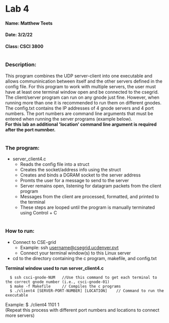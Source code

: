 # Lab 4
#### Name: Matthew Teets
#### Date: 3/2/22
#### Class: CSCI 3800

#

### **Description:**
This program combines the UDP server-client into one executable and allows communinication between itself and the other servers defined in the config file. 
For this program to work with multiple servers, the user must have at least one terminal window open and be connected to the csegrid. The client/server program can run on any gnode just fine. However, when running more than one it is recommended to run them on different gnodes. The config.txt contains the IP addresses of 4 gnode servers and 4 port numbers. The port numbers are command line arguments that must be entered when running the server programs (example below).         
**For this lab an additional 'location' command line argument is required after the port numnber.**

#

### **The program:**
- server_client4.c
  - Reads the config file into a struct
  - Creates the socket/address info using the struct
  - Creates and binds a DGRAM socket to the server address
  - Promts the user for a message to send to the server
  - Server remains open, listening for datagram packets from the client program
  - Messages from the client are processed, formatted, and printed to the terminal
  - These steps are looped until the program is manually terminated using Control + C

#

### **How to run:**
- Connect to CSE-grid
  - Example: ssh username@csegrid.ucdenver.pvt
  - Connect your terminal window(s) to this Linux server
- cd to the directory containing the c program, makefile, and config.txt

**Terminal window used to run server_client4.c**
```
  $ ssh csci-gnode-NUM   //Use this command to get each terminal to the correct gnode number (i.e., csci-gnode-01)
  $ make -f Makefile     // Compiles the c programs
  $ ./client4 [SERVER-PORT-NUMBER] [LOCATION]    // Command to run the executable
```
Example: $ ./client4 1101 1             
(Repeat this process with different port numbers and locations to connect more servers)
